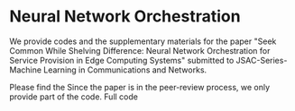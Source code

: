 # Neural Network Orchestration
We provide codes and the supplementary materials for the paper "Seek Common While Shelving Difference: Neural Network Orchestration for Service Provision in Edge Computing Systems" submitted to JSAC-Series- Machine Learning in Communications and Networks.

Please find the 
Since the paper is in the peer-review process, we only provide part of the code. Full code 
